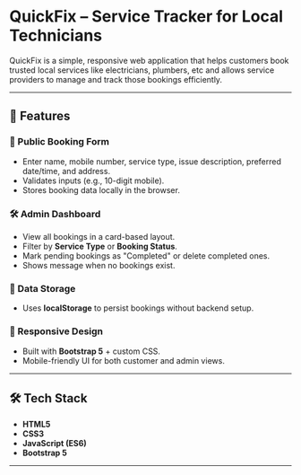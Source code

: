 # QuickFix – Service Tracker for Local Technicians

QuickFix is a simple, responsive web application that helps customers book trusted local services like electricians, plumbers, etc and allows service providers to manage and track those bookings efficiently.

---

## 🚀 Features

### 🧾 Public Booking Form
- Enter name, mobile number, service type, issue description, preferred date/time, and address.
- Validates inputs (e.g., 10-digit mobile).
- Stores booking data locally in the browser.

### 🛠️ Admin Dashboard
- View all bookings in a card-based layout.
- Filter by **Service Type** or **Booking Status**.
- Mark pending bookings as "Completed" or delete completed ones.
- Shows message when no bookings exist.

### 💾 Data Storage
- Uses **localStorage** to persist bookings without backend setup.

### 📱 Responsive Design
- Built with **Bootstrap 5** + custom CSS.
- Mobile-friendly UI for both customer and admin views.

---

## 🛠️ Tech Stack

- **HTML5**
- **CSS3**
- **JavaScript (ES6)**
- **Bootstrap 5**

---
